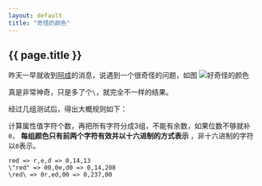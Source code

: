 ```yaml
---
layout: default
title: "奇怪的颜色"
---
```


## {{ page.title }}

昨天一早就收到[阿成](http://ac.geodesy.cn)的消息，说遇到一个很奇怪的问题，如图
![好奇怪的颜色][1]

真是非常神奇，只是多了个`\`，就完全不一样的结果。

经过几组测试后，得出大概规则如下：

计算属性值字符个数，再把所有字符分成3组，不能有余数，如果位数不够就补`0`， **每组颜色只有前两个字符有效并以十六进制的方式表示** ，非十六进制的字符以`0`表示。

``` 
red => r,e,d => 0,14,13
\"red" => 00,0e,d0 => 0,14,208
\red\ => 0r,ed,00 => 0,237,00
 ```
 


  [1]: http://i.minus.com/iZTFt1AFuEBYD.jpg

